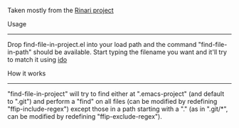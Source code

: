 Taken mostly from the [Rinari project](https://github.com/eschulte/rinari)

Usage
_____
Drop find-file-in-project.el into your load path and the command "find-file-in-path" should be available. Start typing the filename you want and it'll try to match it using [ido](http://www.emacswiki.org/emacs/InteractivelyDoThings)

How it works
____________
"find-file-in-project" will try to find either at ".emacs-project" (and default to ".git") and perform a "find" on all files (can be modified by redefining "ffip-include-regex") except those in a path starting with a "." (as in ".git/*", can be modified by redefining "ffip-exclude-regex").
